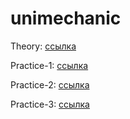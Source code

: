 # unimechanic

Theory: [ссылка](https://github.com/NikitaSimakov/unimechanic/tree/dev/theory#readme)

Practice-1: [ссылка](http://127.0.0.1:5500/practice-1/)

Practice-2: [ссылка](http://127.0.0.1:5500/practice-2/)

Practice-3: [ссылка](http://127.0.0.1:5500/practice-3/)
